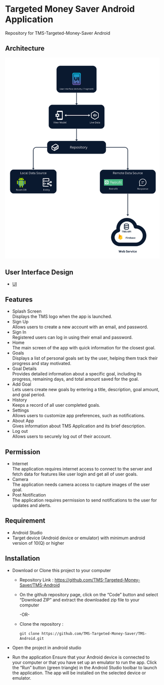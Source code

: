 # Targeted Money Saver Android Application
Repository for TMS-Targeted-Money-Saver Android 

## Architecture
![Application Architecture](github_assets/architecture.png)

## User Interface Design
- [UI](https://www.figma.com/design/mt57dSF9OE76t4v6ma1W2G/TMS-%3A-Targeted-Money-Saver?node-id=47-74&node-type=frame&t=XlmS2Pblj615rjAF-0)

## Features
- Splash Screen\
  Displays the TMS logo when the app is launched.
- Sign Up\
  Allows users to create a new account with an email, and password.
- Sign In\
  Registered users can log in using their email and password.
- Home\
  The main screen of the app with quick information for the closest goal. 
- Goals\
  Displays a list of personal goals set by the user, helping them track their progress and stay motivated.	
- Goal Details\
  Provides detailed information about a specific goal, including its progress, remaining days, and total amount saved for the goal.
- Add Goal\
  Lets users create new goals by entering a title, description, goal amount, and goal period.
- History\
  Keeps a record of all user completed goals.
- Settings\
  Allows users to customize app preferences, such as notifications. 
- About App\
  Gives information about TMS Application and its brief description.
- Log out\
  Allows users to securely log out of their account.

## Permission
- Internet\
  The application requires internet access to connect to the server and fetch data for features like user login and get all of user goals.
- Camera\
  The application needs camera access to capture images of the user goal.
- Post Notification\
  The application requires permission to send notifications to the user for updates and alerts.

## Requirement

- Android Studio
- Target device (Android device or emulator) with minimum android version of 10(Q) or higher

## Installation

- Download or Clone this project to your computer
    
    - Repository Link : https://github.com/TMS-Targeted-Money-Saver/TMS-Android

    - On the github repository page, click on the “Code” button and select “Download ZIP” and extract the downloaded zip file to your computer
    
        -OR-

    - Clone the repository :
    
        ```
        git clone https://github.com/TMS-Targeted-Money-Saver/TMS-Android.git
        ```

- Open the project in android studio
- Run the application
  Ensure that your Android device is connected to your computer or that you have set up an emulator to run the app. Click the “Run” button (green triangle) in the Android Studio toolbar to launch the application. The app will be installed on the selected device or emulator.